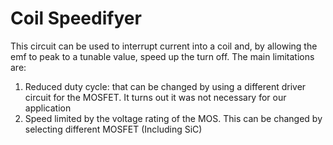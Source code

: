 # Coil Speedifyer
This circuit can be used to interrupt current into a coil and, by allowing the emf to peak to a tunable value, speed up the turn off.
The main limitations are:
1) Reduced duty cycle: that can be changed by using a different driver circuit for the MOSFET. It turns out it was not necessary for our application
2) Speed limited by the voltage rating of the MOS. This can be changed by selecting different MOSFET (Including SiC)
